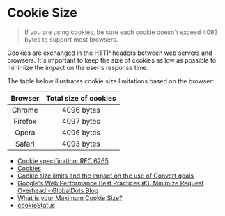 # Cookie Size

> If you are using cookies, be sure each cookie doesn't exceed 4093 bytes to support most browsers.

Cookies are exchanged in the HTTP headers between web servers and browsers. It's important to keep the size of cookies as low as possible to minimize the impact on the user's response time.

The table below illustrates cookie size limitations based on the browser:

| Browser    | Total size of cookies |
|:----------:|:---------------------:|
| Chrome     | 4096 bytes            |
| Firefox    | 4097 bytes            |
| Opera      | 4096 bytes            |
| Safari     | 4093 bytes            |

- [Cookie specification: RFC 6265](https://tools.ietf.org/html/rfc6265)
- [Cookies](https://developer.mozilla.org/en-US/docs/Web/HTTP/Cookies)
- [Cookie size limits and the impact on the use of Convert goals](https://support.convert.com/hc/en-us/articles/4511582623117-Cookie-size-limits-and-the-impact-on-the-use-of-Convert-goals)
- [Google's Web Performance Best Practices #3: Minimize Request Overhead - GlobalDots Blog](https://www.globaldots.com/googles-web-performance-best-practices-3-minimize-request-overhead/)
- [What is your Maximum Cookie Size?](https://xpon.ai/resources/whats-your-cookie-size-are-you-safe/)
- [cookieStatus](https://www.cookiestatus.com/)

